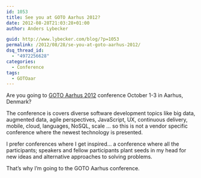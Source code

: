 ```yaml
---
id: 1053
title: See you at GOTO Aarhus 2012?
date: 2012-08-28T21:03:28+01:00
author: Anders Lybecker

guid: http://www.lybecker.com/blog/?p=1053
permalink: /2012/08/28/se-you-at-goto-aarhus-2012/
dsq_thread_id:
  - "4972256628"
categories:
  - Conference
tags:
  - GOTOaar
---
```

Are you going to [GOTO Aarhus 2012](http://gotocon.com/aarhus-2012/ "GOTO Aarhus 2012 conference homepage") conference October 1-3 in Aarhus, Denmark?

The conference is covers diverse software development topics like big data, augmented data, agile perspectives, JavaScript, UX, continuous delivery, mobile, cloud, languages, NoSQL, scale … so this is not a vendor specific conference where the newest technology is presented.

I prefer conferences where I get inspired… a conference where all the participants; speakers and fellow participants plant seeds in my head for new ideas and alternative approaches to solving problems.

That’s why I’m going to the GOTO Aarhus conference.